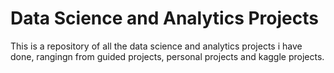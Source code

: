 # Data Science and Analytics Projects

This is a repository of all the data science and analytics projects i have done, rangingn from guided projects, personal projects and kaggle projects.

